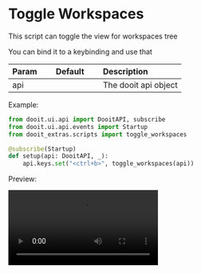 # Toggle Workspaces

This script can toggle the view for workspaces tree

You can bind it to a keybinding and use that

| Param|<div style="width: 100px">Default</div> |Description|
| ------------- | :----------------:  | :----------------------------------------------------------------------------------------|
| api           |                     | The dooit api object                                                                     |

Example:

```py
from dooit.ui.api import DooitAPI, subscribe
from dooit.ui.api.events import Startup
from dooit_extras.scripts import toggle_workspaces

@subscribe(Startup)
def setup(api: DooitAPI, _):
    api.keys.set("<ctrl+b>", toggle_workspaces(api))
```

Preview:

<video controls="controls" src="./previews/toggle_workspaces.mp4" />
